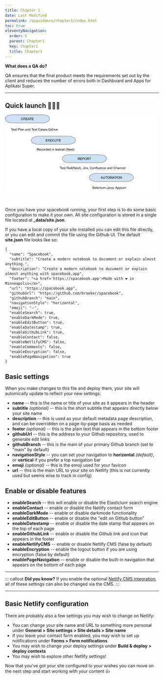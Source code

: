 ```yaml
---
title: Chapter 1
date: Last Modified
permalink: /qaguidance/chapter1/index.html
toc: true
eleventyNavigation:
  order: 5
  parent: Chapter1
  key: Chapter1
  title: Chapter1
---
```

**W﻿hat does a QA do?** 

QA ensures that the final product meets the requirements set out by the client and reduces the number of errors both in Dashboard and Apps for Aplikasi Super. 

- - -

## Quick launch 👩🏽‍🚀

![](/static/img/image8.png)

\
\
Once you have your spacebook running, your first step is to do some basic configuration to make it your own. All site configuration is stored in a single file located at **_data/site.json**. 

If you have a local copy of your site installed you can edit this file directly, or you can edit and commit the file using the Github UI. The default **site.json** file looks like so: 

```
{
  "name": "Spacebook",
  "subtitle": "Create a modern notebook to document or explain almost anything.",
  "description": "Create a modern notebook to document or explain almost anything with spacebook.app",
  "footer": "<a href='https://spacebook.app'>Made with ❤ in Minneapolis</a>",
  "url": "https://spacebook.app",
  "githubUrl": "https://github.com/broeker/spacebook",
  "githubBranch": "main",
  "navigationStyle": "horizontal",
  "emoji": "💥",
  "enableSearch": true,
  "enableDarkMode": true,
  "enableEditButton": true,
  "enableDatestamp": true,
  "enableGithubLink": true,
  "enableContact": false,
  "enableNetlifyCMS": false,
  "enableComments": false,
  "enableEncryption": false,
  "enablePageNavigation": true
}
```

## Basic settings

When you make changes to this file and deploy them, your site will automically update to reflect your new settings:

* **name** -- this is the name or title of your site as it appears in the header
* **subtitle** *(optional)* -- this is the short subtitle that appears directly below your site name
* **description** -- this is used as your default metadata page description, and can be overridden on a page-by-page basis as needed
* **footer** *(optional)* -- this is the plain text that appears in the bottom footer
* **githubUrl** -- this is the address to your Github repository, used to generate edit links
* **githubBranch** -- this is the main of your primary Github branch (set to "main" by default)
* **navigationStyle** -- you can set your navigation to **horizontal** *(default)*, or **vertical** if you prefer a top navigation bar
* **emoji** *(optional)*  -- this is the emoji used for your favicon 
* **url** -- this is the main URL to your site on Netlify (this is not currently used but seems wise to track in config)

## Enable or disable features

* **enableSearch** -- this will enable or disable the Elasticlunr search engine
* **enableContact** -- enable or disable the Netlify contact form
* **enableDarkMode** -- enable or disable darkmode functionality
* **enableEditButton** -- enable or disable the "edit on Github button"
* **enableDatestamp** -- enable or disable the date stamp that appears on the top of each page
* **enableGithubLink** -- enable or disable the Github link and icon that appears in the footer
* **enableNetlifyCMS** -- enable or disable Netlify CMS (false by default)
* **enableEncryption** -- enable the logout button if you are using encryption (false by default)
* **enablePageNavigation** -- enable or disable the built-in navigation that appears on the bottom of each page

- - -

::: callout
**Did you know?** If you enable the optional [Netlify CMS integration](/advanced/netlifycms/), all of these settings can also be changed via the CMS.
:::

- - -

## Basic Netlify configuration

There are probably also a few settings you may wish to change on Netlify:

* You can change your site name and URL to something more personal under **General > Site settings > Site details > Site name** 
* If you leave your contact form enabled, you may wish to set up notifications under **Forms > Form notifications** 
* You may wish to change your deploy settings under **Build & deploy > deploy contexts**
* You may wish to explore other Netlify settings!

Now that you've got your site configured to your wishes you can move on the next step and start working with your content 👍